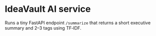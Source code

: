 # IdeaVault AI service
Runs a tiny FastAPI endpoint `/summarize` that returns a short executive summary and 2–3 tags using TF‑IDF.